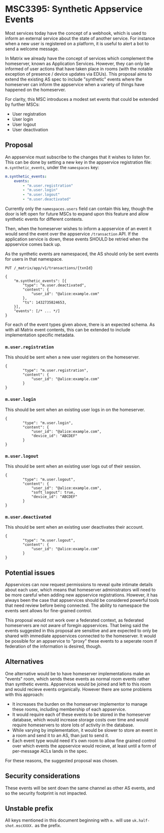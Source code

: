 # MSC3395: Synthetic Appservice Events

Most services today have the concept of a webhook, which is used to inform an external service about
the state of another service. For instance when a new user is registered on a platform, it is useful
to alert a bot to send a welcome message.

In Matrix we already have the concept of services which complement the homeserver, known as Application
Services. However, they can only be informed of user actions that have taken place in rooms (with
the notable exception of presence / device updates via EDUs). This proposal aims to extend the existing
AS spec to include "synthetic" events where the homeserver can inform the appservice when a variety of
things have happened on the homeserver.

For clarity, this MSC introduces a modest set events that could be extended by further MSCs:

- User registration
- User login
- User logout
- User deactivation

## Proposal

An appservice must subscribe to the changes that it wishes to listen for. This can be done by setting a new
key in the appservice registration file: `m.synthetic_events`, under the `namespaces` key:

```yaml
m.synthetic_events:
    events:
        - "m.user.registration"
        - "m.user.login"
        - "m.user.logout"
        - "m.user.deactivated"
```

Currently only the `namespaces.users` field can contain this key, though the door is left open for
future MSCs to expand upon this feature and allow synthetic events for different contexts.

Then, when the homeserver wishes to inform a appservice of an event it would send the event over the
appservice `/transaction` API. If the application service is down, these events SHOULD be retried when
the appservice comes back up.

As the synthetic events are namespaced, the AS should only be sent events for users in that namespace.

```
PUT /_matrix/app/v1/transactions/{txnId}
```

```json5
{
    "m.synthetic_events": [{
        "type": "m.user.deactivated",
        "content": {
            "user_id": "@alice:example.com"
        },
        "ts": 1432735824653,
    }],
    "events": [/* ... */]
}
```

For each of the event types given above, there is an expected schema. As with all Matrix
event contents, this can be extended to include implementation specific metadata.

### `m.user.registration`

This should be sent when a new user registers on the homeserver.

```json5
{
        "type": "m.user.registration",
        "content": {
            "user_id": "@alice:example.com"
        }
}
```

### `m.user.login`

This should be sent when an existing user logs in on the homeserver.

```json5
{
        "type": "m.user.login",
        "content": {
            "user_id": "@alice:example.com",
            "device_id": "ABCDEF"
        }
}
```

### `m.user.logout`

This should be sent when an existing user logs out of their session.

```json5
{
        "type": "m.user.logout",
        "content": {
            "user_id": "@alice:example.com",
            "soft_logout": true,
            "device_id": "ABCDEF"
        }
}
```

### `m.user.deactivated`

This should be sent when an existing user deactivates their account.

```json5
{
        "type": "m.user.logout",
        "content": {
            "user_id": "@alice:example.com"
        }
}
```

## Potential issues

Appservices can now request permissions to reveal quite intimate details about each user, which means that homeserver
administrators will need to be more careful when adding new appservice registrations. However, it has always been the
case that appservices should be considered powerful tools that need review before being connected. The ability to 
namespace the events sent allows for fine-grained control.

This proposal would not work over a federated context, as federated homeservers are not aware of foregin appservices.
That being said the events suggested in this proposal are sensitive and are expected to only be shared with immediate
appservices connected to the homeserver. It would be possible for an appservice to "proxy" these events to a seperate room
if federation of the information is desired, though.

## Alternatives

One alternative would be to have homeserver implementations make an "events" room, which sends these events
as normal room events rather than synthetic events. Appservices would be joined and left to this room and would 
recieve events organically. However there are some problems with this approach:

- It increases the burden on the homeserver implementor to manage these rooms, including membership of 
  each appservice.
- It would require each of these events to be stored in the homeserver database, which would increase storage 
  costs over time and would require homeservers to store lots of activity in the database.
- While varying by implementation, it would be slower to store an event in a room and send it to an AS, than
  just to send it.
- Each event type would need it's own room to allow fine grained control over which events the appservice would
  recieve, at least until a form of per-message ACLs lands in the spec. 

For these reasons, the suggested proposal was chosen.

## Security considerations

These events will be sent down the same channel as other AS events, and so the security footprint
is not impacted.

## Unstable prefix

All keys mentioned in this document beginning with `m.` will use `uk.half-shot.mscXXXX.` as the prefix.
